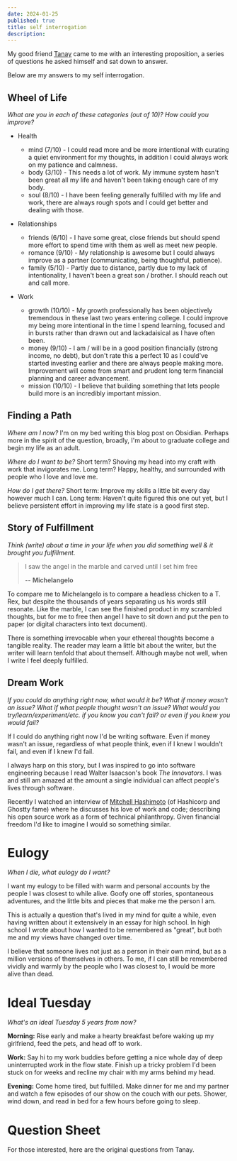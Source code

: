 ```yaml
---
date: 2024-01-25
published: true
title: self interrogation
description:
---
```

<script lang="ts">
  import CaptionedImage from '$lib/components/CaptionedImage.svelte';
  import SelfInterrogationSheet from './ask_yourself.png'
</script>

My good friend [Tanay](https://tanaybiradar.com/) came to me with an interesting proposition, a series of questions he asked himself and sat down to answer.

Below are my answers to my self interrogation.

## Wheel of Life

*What are you in each of these categories (out of 10)? How could you improve?*

- Health
	- mind (7/10) - I could read more and be more intentional with curating a quiet environment for my thoughts, in addition I could always work on my patience and calmness.
	- body (3/10) - This needs a lot of work. My immune system hasn't been great all my life and haven't been taking enough care of my body.
	- soul (8/10) - I have been feeling generally fulfilled with my life and work, there are always rough spots and I could get better and dealing with those.

- Relationships
	- friends (6/10) - I have some great, close friends but should spend more effort to spend time with them as well as meet new people.
	- romance (9/10) - My relationship is awesome but I could always improve as a partner (communicating, being thoughtful, patience).
	- family (5/10) - Partly due to distance, partly due to my lack of intentionality, I haven't been a great son / brother. I should reach out and call more.

- Work
	- growth (10/10) - My growth professionally has been objectively tremendous in these last two years entering college. I could improve my being more intentional in the time I spend learning, focused and in bursts rather than drawn out and lackadaisical as I have often been.
	- money (9/10) - I am / will be in a good position financially (strong income, no debt), but don't rate this a perfect 10 as I could've started investing earlier and there are always people making more. Improvement will come from smart and prudent long term financial planning and career advancement.
	- mission (10/10) - I believe that building something that lets people build more is an incredibly important mission. 

## Finding a Path

*Where am I now?* I'm on my bed writing this blog post on Obsidian. Perhaps more in the spirit of the question, broadly, I'm about to graduate college and begin my life as an adult.

*Where do I want to be?* Short term? Shoving my head into my craft with work that invigorates me. Long term? Happy, healthy, and surrounded with people who I love and love me.

*How do I get there?* Short term: Improve my skills a little bit every day however much I can. Long term: Haven't quite figured this one out yet, but I believe persistent effort in improving my life state is a good first step.

## Story of Fulfillment

*Think (write) about a time in your life when you did something well & it brought you fulfillment.*

> I saw the angel in the marble and carved until I set him free
> 
> -- **Michelangelo**

To compare me to Michelangelo is to compare a headless chicken to a T. Rex, but despite the thousands of years separating us his words still resonate. Like the marble, I can see the finished product in my scrambled thoughts, but for me to free then angel I have to sit down and put the pen to paper (or digital characters into text document). 

There is something irrevocable when your ethereal thoughts become a tangible reality. The reader may learn a little bit about the writer, but the writer will learn tenfold that about themself. Although maybe not well, when I write I feel deeply fulfilled.

## Dream Work

*If you could do anything right now, what would it be? What if money wasn't an issue? What if what people thought wasn't an issue? What would you try/learn/experiment/etc. if you know you can't fail? or even if you knew you would fail?*

If I could do anything right now I'd be writing software. Even if money wasn't an issue, regardless of what people think, even if I knew I wouldn't fail, and even if I knew I'd fail.

I always harp on this story, but I was inspired to go into software engineering because I read Walter Isaacson's book *The Innovators*. I was and still am amazed at the amount a single individual can affect people's lives through software.

  Recently I watched an interview of [Mitchell Hashimoto](https://www.youtube.com/watch?v=YQnz7L6x068&t=3151s) (of Hashicorp and Ghostty fame) where he discusses his love of work and code; describing his open source work as a form of technical philanthropy. Given financial freedom I'd like to imagine I would so something similar.

# Eulogy

*When I die, what eulogy do I want?*

I want my eulogy to be filled with warm and personal accounts by the people I was closest to while alive. Goofy one off stories, spontaneous adventures, and the little bits and pieces that make me the person I am.

This is actually a question that's lived in my mind for quite a while, even having written about it extensively in an essay for high school. In high school I wrote about how I wanted to be remembered as "great", but both me and my views have changed over time. 

I believe that someone lives not just as a person in their own mind, but as a million versions of themselves in others. To me, if I can still be remembered vividly and warmly by the people who I was closest to, I would be more alive than dead.

# Ideal Tuesday
*What's an ideal Tuesday 5 years from now?*

**Morning:** Rise early and make a hearty breakfast before waking up my girlfriend, feed the pets, and head off to work.

**Work:** Say hi to my work buddies before getting a nice whole day of deep uninterrupted work in the flow state. Finish up a tricky problem I'd been stuck on for weeks and recline my chair with my arms behind my head.

**Evening:** Come home tired, but fulfilled. Make dinner for me and my partner and watch a few episodes of our show on the couch with our pets. Shower, wind down, and read in bed for a few hours before going to sleep.

# Question Sheet

For those interested, here are the original questions from Tanay.

<CaptionedImage image={SelfInterrogationSheet} caption="Tanay's original self interrogation sheet" long_image=True/>